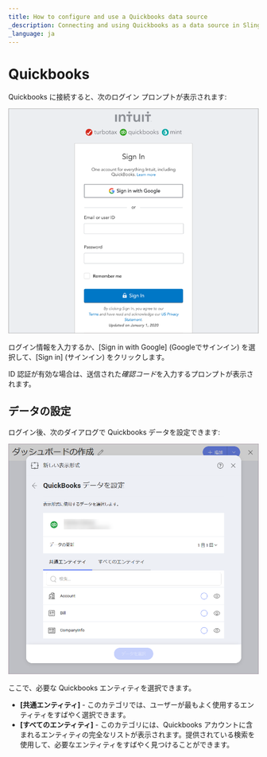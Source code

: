 ```yaml
---
title: How to configure and use a Quickbooks data source 
_description: Connecting and using Quickbooks as a data source in Slingshot.
_language: ja
---
```


# Quickbooks

Quickbooks に接続すると、次のログイン プロンプトが表示されます:

<img src="images/quickbooks-login.png" alt="Quickbooks login prompt" class="responsive-img"/>


ログイン情報を入力するか、[Sign in with Google] (Googleでサインイン) を選択して、[Sign in] (サインイン) をクリックします。

ID 認証が有効な場合は、送信された*確認コード*を入力するプロンプトが表示されます。

## データの設定

ログイン後、次のダイアログで Quickbooks データを設定できます:

<img src="images/set-up-data-quickbooks.png" alt="Set up your data dialog" class="responsive-img"/>

ここで、必要な Quickbooks エンティティを選択できます。

- **[共通エンティティ]** - このカテゴリでは、ユーザーが最もよく使用するエンティティをすばやく選択できます。
- **[すべてのエンティティ]** - このカテゴリには、Quickbooks アカウントに含まれるエンティティの完全なリストが表示されます。提供されている検索を使用して、必要なエンティティをすばやく見つけることができます。
